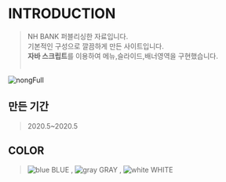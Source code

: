 # INTRODUCTION
> NH BANK 퍼블리싱한 자료입니다. <br>
> 기본적인 구성으로 깔끔하게 만든 사이트입니다. <br>
> <b>자바 스크립트</b>를 이용하여 메뉴,슬라이드,배너영역을 구현했습니다.<br><br>

![nongFull](https://user-images.githubusercontent.com/58199479/83517734-5ad41980-a514-11ea-9475-0612a586c4b0.png)

## 만든 기간
> 2020.5~2020.5

## COLOR
> ![blue](https://user-images.githubusercontent.com/58199479/83522751-1187c800-a51c-11ea-96db-81b938371415.PNG)
 BLUE , ![gray](https://user-images.githubusercontent.com/58199479/83522756-13ea2200-a51c-11ea-87f5-ebc73f871bfe.PNG)
 GRAY , ![white](https://user-images.githubusercontent.com/58199479/83522764-16e51280-a51c-11ea-8ed2-e83abb476a8f.PNG)
 WHITE



